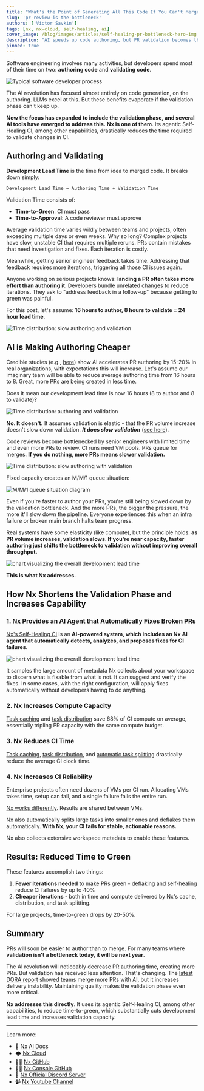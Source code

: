 ```yaml
---
title: "What's the Point of Generating All This Code If You Can't Merge It?"
slug: 'pr-review-is-the-bottleneck'
authors: ['Victor Savkin']
tags: [nx, nx-cloud, self-healing, ai]
cover_image: /blog/images/articles/self-healing-pr-bottleneck-hero-img.avif
description: "AI speeds up code authoring, but PR validation becomes the bottleneck. Learn how Nx's Self-Healing CI automatically fixes broken PRs to keep teams moving."
pinned: true
---
```


Software engineering involves many activities, but developers spend most of their time on two: **authoring code** and **validating code**.

![Typical software developer process](/blog/images/articles/engineers-ai-process_white.avif)

The AI revolution has focused almost entirely on code generation, on the authoring. LLMs excel at this. But these benefits evaporate if the validation phase can't keep up.

**Now the focus has expanded to include the validation phase, and several AI tools have emerged to address this.** **Nx is one of them**. Its agentic Self-Healing CI, among other capabilities, drastically reduces the time required to validate changes in CI.

## **Authoring and Validating**

**Development Lead Time** is the time from idea to merged code. It breaks down simply:

```plaintext
Development Lead Time = Authoring Time + Validation Time
```

Validation Time consists of:

- **Time-to-Green**: CI must pass
- **Time-to-Approval**: A code reviewer must approve

Average validation time varies wildly between teams and projects, often exceeding multiple days or even weeks. Why so long? Complex projects have slow, unstable CI that requires multiple reruns. PRs contain mistakes that need investigation and fixes. Each iteration is costly.

Meanwhile, getting senior engineer feedback takes time. Addressing that feedback requires more iterations, triggering all those CI issues again.

Anyone working on serious projects knows: **landing a PR often takes more effort than authoring it**. Developers bundle unrelated changes to reduce iterations. They ask to "address feedback in a follow-up" because getting to green was painful.

For this post, let's assume: **16 hours to author, 8 hours to validate = 24 hour lead time**.

![Time distribution: slow authoring and validation](/blog/images/articles/time-distr-slow-authoring-validation.avif)

## **AI is Making Authoring Cheaper**

Credible studies (e.g., [here](https://www.youtube.com/watch?v=tbDDYKRFjhk)) show AI accelerates PR authoring by 15-20% in real organizations, with expectations this will increase. Let's assume our imaginary team will be able to reduce average authoring time from 16 hours to 8\. Great, more PRs are being created in less time.

Does it mean our development lead time is now 16 hours (8 to author and 8 to validate)?

![Time distribution: authoring and validation](/blog/images/articles/time-distr-authoring-validation.avif)

**No. It doesn't.** It assumes validation is elastic - that the PR volume increase doesn't slow down validation. **_It does slow validation_** ([see here](https://www.faros.ai/blog/ai-software-engineering)).

Code reviews become bottlenecked by senior engineers with limited time and even more PRs to review. CI runs need VM pools. PRs queue for merges. **If you do nothing, more PRs means slower validation.**

![Time distribution: slow authoring with validation](/blog/images/articles/time-distr-authoring-slow-validation.avif)

Fixed capacity creates an M/M/1 queue situation:

![M/M/1 queue situation diagram](/blog/images/articles/chart-m_m_1_queue.avif)

Even if you're faster to author your PRs, you're still being slowed down by the validation bottleneck. And the more PRs, the bigger the pressure, the more it'll slow down the pipeline. Everyone experiences this when an infra failure or broken main branch halts team progress.

Real systems have some elasticity (like compute), but the principle holds: **as PR volume increases, validation slows. If you're near capacity, faster authoring just shifts the bottleneck to validation without improving overall throughput.**

![chart visualizing the overall development lead time](/blog/images/articles/chart-development-lead-time-wrt-authoring-validation.avif)

**This is what Nx addresses.**

## **How Nx Shortens the Validation Phase and Increases Capability**

### **1\. Nx Provides an AI Agent that Automatically Fixes Broken PRs**

[Nx's Self-Healing CI](/docs/features/ci-features/self-healing-ci) is an **AI-powered system, which includes an Nx AI agent that automatically detects, analyzes, and proposes fixes for CI failures.**

![chart visualizing the overall development lead time](/blog/images/articles/self-healing-ci-workflow-simple.avif)

It samples the large amount of metadata Nx collects about your workspace to discern what is fixable from what is not. It can suggest and verify the fixes. In some cases, with the right configuration, will apply fixes automatically without developers having to do anything.

### **2\. Nx Increases Compute Capacity**

[Task caching](/docs/features/ci-features/remote-cache) and [task distribution](/docs/features/ci-features/distribute-task-execution) save 68% of CI compute on average, essentially tripling PR capacity with the same compute budget.

### **3\. Nx Reduces CI Time**

[Task caching](/docs/features/ci-features/remote-cache), [task distribution](/docs/features/ci-features/distribute-task-execution), and [automatic task splitting](/docs/features/ci-features/split-e2e-tasks) drastically reduce the average CI clock time.

### **4\. Nx Increases CI Reliability**

Enterprise projects often need dozens of VMs per CI run. Allocating VMs takes time, setup can fail, and a single failure fails the entire run.

[Nx works differently](/blog/reliable-ci-a-new-execution-model-fixing-both-flakiness-and-slowness). Results are shared between VMs.

Nx also automatically splits large tasks into smaller ones and deflakes them automatically. **With Nx, your CI fails for stable, actionable reasons.**

Nx also collects extensive workspace metadata to enable these features.

## **Results: Reduced Time to Green**

These features accomplish two things:

1. **Fewer iterations needed** to make PRs green - deflaking and self-healing reduce CI failures by up to 40%
2. **Cheaper iterations** - both in time and compute delivered by Nx's cache, distribution, and task splitting.

For large projects, time-to-green drops by 20-50%.

## **Summary**

PRs will soon be easier to author than to merge. For many teams where **validation isn't a bottleneck today, it will be next year**.

The AI revolution will noticeably decrease PR authoring time, creating more PRs. But validation has received less attention. That's changing. The [latest DORA report](https://services.google.com/fh/files/misc/2025_state_of_ai_assisted_software_development.pdf) showed teams merge more PRs with AI, but it increases delivery instability. Maintaining quality makes the validation phase even more critical.

**Nx addresses this directly**. It uses its agentic Self-Healing CI, among other capabilities, to reduce time-to-green, which substantially cuts development lead time and increases validation capacity.

---

Learn more:

- 🧠 [Nx AI Docs](/docs/features/enhance-ai)
- 🌩️ [Nx Cloud](/nx-cloud)
- 👩‍💻 [Nx GitHub](https://github.com/nrwl/nx)
- 👩‍💻 [Nx Console GitHub](https://github.com/nrwl/nx-console)
- 💬 [Nx Official Discord Server](https://go.nx.dev/community)
- 📹 [Nx Youtube Channel](https://www.youtube.com/@nxdevtools)
